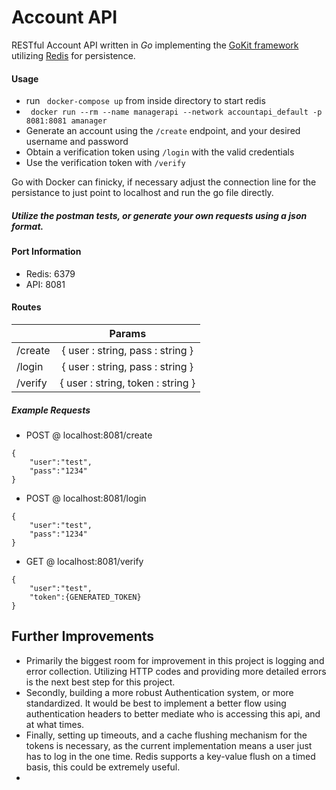 # Account API

RESTful Account API written in *Go* implementing the [GoKit framework](https://gokit.io/) utilizing [Redis](https://redis.io/) for persistence.

#### Usage
* run ``` docker-compose up``` from inside directory to start redis
* ``` docker run --rm --name managerapi --network accountapi_default -p 8081:8081 amanager```
* Generate an account using the ``` /create ``` endpoint, and your desired username and password
* Obtain a verification token using ``` /login ``` with the valid credentials
* Use the verification token with ``` /verify ```

Go with Docker can finicky, if necessary adjust the connection line for the persistance to just point to localhost and run the go file directly.

##### Utilize the postman tests, or generate your own requests using a json format.

#### Port Information

* Redis: 6379
* API: 8081

#### Routes

|   | Params |
| ------------- |:-------------:|
| /create     | { user : string, pass : string }     |
| /login     | { user : string, pass : string }      |
| /verify      | { user : string, token : string }      |

##### Example Requests
* POST @ localhost:8081/create

```
{
    "user":"test",
    "pass":"1234"
}
```

* POST @ localhost:8081/login

```
{
    "user":"test",
    "pass":"1234"
}
```

* GET @ localhost:8081/verify

```
{
    "user":"test",
    "token":{GENERATED_TOKEN}
}
```

## Further Improvements
* Primarily the biggest room for improvement in this project is logging and error collection. Utilizing HTTP codes and providing more detailed errors is the next best step for this project.
* Secondly, building a more robust Authentication system, or more standardized. It would be best to implement a better flow using authentication headers to better mediate who is accessing this api, and at what times.
* Finally, setting up timeouts, and a cache flushing mechanism for the tokens is necessary, as the current implementation means a user just has to log in the one time. Redis supports a key-value flush on a timed basis, this could be extremely useful.
* 